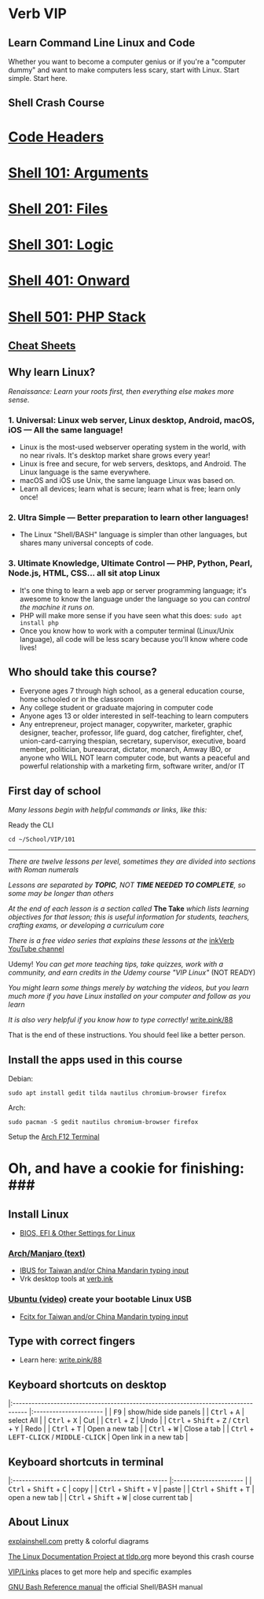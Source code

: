 # Verb VIP
## Learn Command Line Linux and Code

Whether you want to become a computer genius or if you're a "computer dummy" and want to make computers less scary, start with Linux. Start simple. Start here.

## Shell Crash Course

# [Code Headers](https://github.com/inkVerb/VIP/blob/master/SH-XML-HTML-PHP-headers.md)

# [Shell 101: Arguments](https://github.com/inkVerb/VIP/blob/master/101/README.md)

# [Shell 201: Files](https://github.com/inkVerb/VIP/blob/master/201/README.md)

# [Shell 301: Logic](https://github.com/inkVerb/VIP/blob/master/301/README.md)

# [Shell 401: Onward](https://github.com/inkVerb/VIP/blob/master/401/README.md)

# [Shell 501: PHP Stack](https://github.com/inkVerb/VIP/blob/master/501/README.md)

## [Cheat Sheets](https://github.com/inkVerb/VIP/blob/master/Cheat-Sheets/README.md)

## Why learn Linux?
*Renaissance: Learn your roots first, then everything else makes more sense.*

### 1. Universal: Linux web server, Linux desktop, Android, macOS, iOS — All the same language!
- Linux is the most-used webserver operating system in the world, with no near rivals. It's desktop market share grows every year!
- Linux is free and secure, for web servers, desktops, and Android. The Linux language is the same everywhere.
- macOS and iOS use Unix, the same language Linux was based on.
- Learn all devices; learn what is secure; learn what is free; learn only once!

### 2. Ultra Simple — Better preparation to learn other languages!
- The Linux "Shell/BASH" language is simpler than other languages, but shares many universal concepts of code.

### 3. Ultimate Knowledge, Ultimate Control — PHP, Python, Pearl, Node.js, HTML, CSS... all sit atop Linux
- It's one thing to learn a web app or server programming language; it's awesome to know the language under the language so you can *control the machine it runs on.*
- PHP will make more sense if you have seen what this does: `sudo apt install php`
- Once you know how to work with a computer terminal (Linux/Unix language), all code will be less scary because you'll know where code lives!

## Who should take this course?
- Everyone ages 7 through high school, as a general education course, home schooled or in the classroom
- Any college student or graduate majoring in computer code
- Anyone ages 13 or older interested in self-teaching to learn computers
- Any entrepreneur, project manager, copywriter, marketer, graphic designer, teacher, professor, life guard, dog catcher, firefighter, chef, union-card-carrying thespian, secretary, supervisor, executive, board member, politician, bureaucrat, dictator, monarch, Amway IBO, or anyone who WILL NOT learn computer code, but wants a peaceful and powerful relationship with a marketing firm, software writer, and/or IT

## First day of school

*Many lessons begin with helpful commands or links, like this:*

Ready the CLI

```console
cd ~/School/VIP/101
```

___

*There are twelve lessons per level, sometimes they are divided into sections with Roman numerals*

*Lessons are separated by **TOPIC**, NOT **TIME NEEDED TO COMPLETE**, so some may be longer than others*

*At the end of each lesson is a section called* **The Take** *which lists learning objectives for that lesson; this is useful information for students, teachers, crafting exams, or developing a curriculum core*

*There is a free video series that explains these lessons at the* [inkVerb YouTube channel](https://www.youtube.com/channel/UCILld59lH8VOsT9gfyAb77g)

Udemy! *You can get more teaching tips, take quizzes, work with a community, and earn credits in the Udemy course "VIP Linux"* (NOT READY)

*You might learn some things merely by watching the videos, but you learn much more if you have Linux installed on your computer and follow as you learn*

*It is also very helpful if you know how to type correctly!* [write.pink/88](http://write.pink/88)

That is the end of these instructions. You should feel like a better person.

## Install the apps used in this course

Debian:

```console
sudo apt install gedit tilda nautilus chromium-browser firefox
```

Arch:

```console
sudo pacman -S gedit nautilus chromium-browser firefox
```

Setup the [Arch F12 Terminal](https://github.com/inkVerb/vip/blob/master/Arch-F12-Terminal.md)

# Oh, and have a cookie for finishing: ### #

## Install Linux
- [BIOS, EFI & Other Settings for Linux](https://github.com/inkVerb/VIP/blob/master/install-BIOS-UEFI.md)
### [Arch/Manjaro (text)](https://github.com/inkVerb/vip/blob/master/Arch-Install.md)
- [IBUS for Taiwan and/or China Mandarin typing input](https://github.com/inkVerb/VIP/blob/master/ibus_zh_TW.md)
- Vrk desktop tools at [verb.ink](http://verb.ink)
### [Ubuntu (video)](https://www.youtube.com/watch?v=sYfEs0lQA8Y&index=4&list=PLizgE6nGB1Kx8jIY1JE2v9rcL9G9s_UDj) create your bootable Linux USB
- [Fcitx for Taiwan and/or China Mandarin typing input](https://github.com/inkVerb/VIP/blob/master/Fcitx_zh_TW.md)

## Type with correct fingers
- Learn here: [write.pink/88](http://write.pink/88)

## Keyboard shortcuts on desktop

|:---------------------------------------------------------------------------------- |:---------------------- |
| <kbd>F9</kbd>                                                                      | show/hide side panels  |
| <kbd>Ctrl</kbd> + <kbd>A</kbd>                                                     | select All             |
| <kbd>Ctrl</kbd> + <kbd>X</kbd>                                                     | Cut                    |
| <kbd>Ctrl</kbd> + <kbd>Z</kbd>                                                     | Undo                   |
| <kbd>Ctrl</kbd> + <kbd>Shift</kbd> + <kbd>Z</kbd> / <kbd>Ctrl</kbd> + <kbd>Y</kbd> | Redo                   |
| <kbd>Ctrl</kbd> + <kbd>T</kbd>                                                     | Open a new tab         |
| <kbd>Ctrl</kbd> + <kbd>W</kbd>                                                     | Close a tab            |
| <kbd>Ctrl</kbd> + <kbd>LEFT-CLICK</kbd> / <kbd>MIDDLE-CLICK</kbd>                  | Open link in a new tab |

## Keyboard shortcuts in terminal

|:------------------------------------------------- |:---------------------- |
| <kbd>Ctrl</kbd> + <kbd>Shift</kbd> + <kbd>C</kbd> | copy                   |
| <kbd>Ctrl</kbd> + <kbd>Shift</kbd> + <kbd>V</kbd> | paste                  |
| <kbd>Ctrl</kbd> + <kbd>Shift</kbd> + <kbd>T</kbd> | open a new tab         |
| <kbd>Ctrl</kbd> + <kbd>Shift</kbd> + <kbd>W</kbd> | close current tab      |

## About Linux

[explainshell.com](https://explainshell.com) pretty & colorful diagrams

[The Linux Documentation Project at tldp.org](http://tldp.org) more beyond this crash course

[VIP/Links](https://github.com/inkVerb/vip/blob/master/Links.md) places to get more help and specific examples

[GNU Bash Reference manual](https://www.gnu.org/software/bash/manual/bash.html#Bourne-Shell-Builtins) the official Shell/BASH manual

